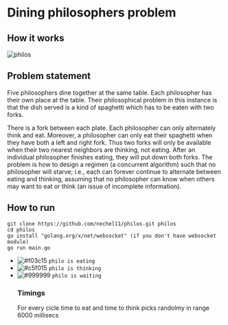 # Dining philosophers problem

## How it works
![philos](https://user-images.githubusercontent.com/91884862/177552561-5c00feba-30b1-48db-ae66-6be40226150c.gif)

## Problem statement
Five philosophers dine together at the same table. Each philosopher has their own place at the table. Their philosophical problem in this instance is that the dish served is a kind of spaghetti which has to be eaten with two forks.

There is a fork between each plate. Each philosopher can only alternately think and eat. Moreover, a philosopher can only eat their spaghetti when they have both a left and right fork. Thus two forks will only be available when their two nearest neighbors are thinking, not eating. After an individual philosopher finishes eating, they will put down both forks. The problem is how to design a regimen (a concurrent algorithm) such that no philosopher will starve; i.e., each can forever continue to alternate between eating and thinking, assuming that no philosopher can know when others may want to eat or think (an issue of incomplete information). 

## How to run
```
git clone https://github.com/nechel11/philos.git philos
cd philos
go install "golang.org/x/net/websocket" (if you don't have websocket module)
go run main.go
```


- ![#f03c15](https://via.placeholder.com/15/f03c15/f03c15.png) `philo is eating`
- ![#c5f015](https://via.placeholder.com/15/c5f015/c5f015.png) `philo is thinking`
- ![#999999](https://via.placeholder.com/15/999999/999999.png) `philo is waiting`
  ### Timings
    For every cicle time to eat and time to think picks randolmy in range 6000 millisecs

